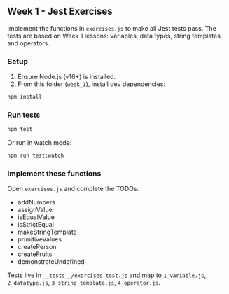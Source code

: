 ## Week 1 - Jest Exercises

Implement the functions in `exercises.js` to make all Jest tests pass. The tests are based on Week 1 lessons: variables, data types, string templates, and operators.

### Setup

1. Ensure Node.js (v16+) is installed.
2. From this folder (`week_1`), install dev dependencies:

```bash
npm install
```

### Run tests

```bash
npm test
```

Or run in watch mode:

```bash
npm run test:watch
```

### Implement these functions
Open `exercises.js` and complete the TODOs:
- addNumbers
- assignValue
- isEqualValue
- isStrictEqual
- makeStringTemplate
- primitiveValues
- createPerson
- createFruits
- demonstrateUndefined

Tests live in `__tests__/exercises.test.js` and map to `1_variable.js`, `2_datatype.js`, `3_string_template.js`, `4_operator.js`.
